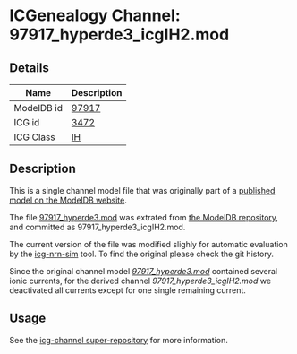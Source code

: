 # ICGenealogy Channel: 97917\_hyperde3\_icgIH2.mod

## Details

Name | Description
---- | -----------
ModelDB id | [97917](http://senselab.med.yale.edu/ModelDB/ShowModel.cshtml?model=97917)
ICG id | [3472](http://icg.neurotheory.ox.ac.uk/channels/4/3472)
ICG Class | [IH](http://icg.neurotheory.ox.ac.uk/channels/4)

## Description

This is a single channel model file that was originally part of a [published model on the ModelDB website](http://senselab.med.yale.edu/mModelDB/ShowModel.cshtml?model=97917).


The file [97917\_hyperde3.mod](97917_hyperde3_icgIH2.mod) was extrated from [the ModelDB repository](http://senselab.med.yale.edu/ModelDB/ShowModel.cshtml?model=97917), and committed as 97917\_hyperde3\_icgIH2.mod.

The current version of the file was modified slighly for automatic evaluation by the [icg-nrn-sim](https://github.com/icgenealogy/icg-nrn-sim) tool. To find the original please check the git history.

Since the original channel model *[97917\_hyperde3.mod](http://senselab.med.yale.edu/ModelDB/ShowModel.cshtml?model=97917)* contained several ionic currents, for the derived channel *97917\_hyperde3\_icgIH2.mod* we deactivated all currents except for one single remaining current.


## Usage

See the [icg-channel super-repository](https://github.com/icgenealogy/icg-channels) for more information.